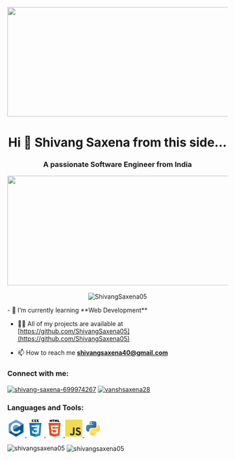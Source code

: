 <p align="center"><img src="https://www.wingstechsolutions.com/wp-content/uploads/2022/03/full-stack-development.gif" width="600px" height="250px"></p>
<h1 align="center">Hi 👋 Shivang Saxena from this side...</h1>
<h3 align="center">A passionate Software Engineer from India</h3>
<p align="center"><img src="https://i.giphy.com/L1R1tvI9svkIWwpVYr.webp" width="600px" height="250px"></p>
<p align="center"> <img src="https://komarev.com/ghpvc/?username=shivangsaxena05&label=Profile%20views&color=0e75b6&style=flat" alt="ShivangSaxena05" /> </p>
- 🌱 I’m currently learning **Web Development**

- 👨‍💻 All of my projects are available at [https://github.com/ShivangSaxena05](https://github.com/ShivangSaxena05)

- 📫 How to reach me **shivangsaxena40@gmail.com**

<h3 align="left">Connect with me:</h3>
<p align="left">
<a href="https://linkedin.com/in/shivang-saxena-699974267" target="blank"><img align="center" src="https://raw.githubusercontent.com/rahuldkjain/github-profile-readme-generator/master/src/images/icons/Social/linked-in-alt.svg" alt="shivang-saxena-699974267" height="30" width="40" /></a>
<a href="https://instagram.com/vanshsaxena28" target="blank"><img align="center" src="https://raw.githubusercontent.com/rahuldkjain/github-profile-readme-generator/master/src/images/icons/Social/instagram.svg" alt="vanshsaxena28" height="30" width="40" /></a>
</p>

<h3 align="left">Languages and Tools:</h3>
<p align="left"> <a href="https://www.cprogramming.com/" target="_blank" rel="noreferrer"> <img src="https://raw.githubusercontent.com/devicons/devicon/master/icons/c/c-original.svg" alt="c" width="40" height="40"/> </a> <a href="https://www.w3schools.com/css/" target="_blank" rel="noreferrer"> <img src="https://raw.githubusercontent.com/devicons/devicon/master/icons/css3/css3-original-wordmark.svg" alt="css3" width="40" height="40"/> </a> <a href="https://www.w3.org/html/" target="_blank" rel="noreferrer"> <img src="https://raw.githubusercontent.com/devicons/devicon/master/icons/html5/html5-original-wordmark.svg" alt="html5" width="40" height="40"/> </a> <a href="https://developer.mozilla.org/en-US/docs/Web/JavaScript" target="_blank" rel="noreferrer"> <img src="https://raw.githubusercontent.com/devicons/devicon/master/icons/javascript/javascript-original.svg" alt="javascript" width="40" height="40"/> </a> <a href="https://www.python.org" target="_blank" rel="noreferrer"> <img src="https://raw.githubusercontent.com/devicons/devicon/master/icons/python/python-original.svg" alt="python" width="40" height="40"/> </a> </p>

<p><img align="left" src="https://github-readme-stats.vercel.app/api/top-langs?username=shivangsaxena05&show_icons=true&locale=en&layout=compact" alt="shivangsaxena05" /></p>

<p>&nbsp;<img align="center" src="https://github-readme-stats.vercel.app/api?username=shivangsaxena05&show_icons=true&locale=en" alt="shivangsaxena05" /></p>
